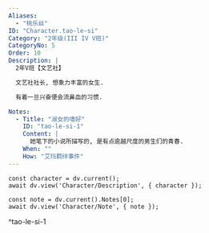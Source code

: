 ```yaml
---
Aliases:
  - "桃乐丝"
ID: "Character.tao-le-si"
Category: "2年级(III IV V班)"
CategoryNo: 5
Order: 10
Description: |
  2年V班【文艺社】

  文艺社社长, 想象力丰富的女生.

  有着一旦兴奋便会流鼻血的习惯.

Notes:
  - Title: "淑女的嗜好"
    ID: "tao-le-si-1"
    Content: |
      她笔下的小说所描写的, 是有点逾越尺度的男生们的青春.
    When: ""
    How: "艾玛羁绊事件"
---
```

```dataviewjs
const character = dv.current();
await dv.view('Character/Description', { character });
```

```dataviewjs
const note = dv.current().Notes[0];
await dv.view('Character/Note', { note });
```
^tao-le-si-1
